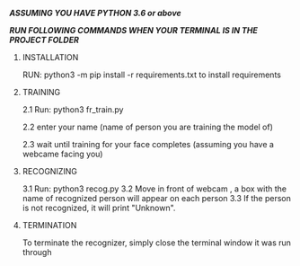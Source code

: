 
***ASSUMING YOU HAVE PYTHON 3.6 or above***

***RUN FOLLOWING COMMANDS WHEN YOUR TERMINAL IS IN THE PROJECT FOLDER***

1. INSTALLATION

    RUN: python3 -m pip install -r requirements.txt to install requirements

2. TRAINING

    2.1 Run: python3 fr_train.py

    2.2 enter your name (name of person you are training the model of)
    
    2.3 wait until training for your face completes (assuming you have a webcame facing you) 

3. RECOGNIZING

    3.1 Run: python3 recog.py
    3.2 Move in front of webcam , a box with the name of recognized person will appear on each person
    3.3 If the person is not recognized, it will print "Unknown".
    
4.  TERMINATION
 
    To terminate the recognizer, simply close the terminal window it was run through
